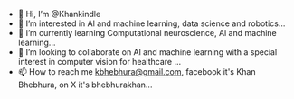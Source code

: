 - 👋 Hi, I’m @Khankindle
- 👀 I’m interested in Al and machine learning, data science and robotics...
- 🌱 I’m currently learning Computational neuroscience, Al and machine learning...
- 💞️ I’m looking to collaborate on Al and machine learning with a special interest in computer vision for healthcare ...
- 📫 How to reach me kbhebhura@gmail.com, facebook it's Khan Bhebhura, on X it's bhebhurakhan...

<!---
Khankindle/Khankindle is a ✨ special ✨ repository because its `README.md` (this file) appears on your GitHub profile.
You can click the Preview link to take a look at your changes.
--->

